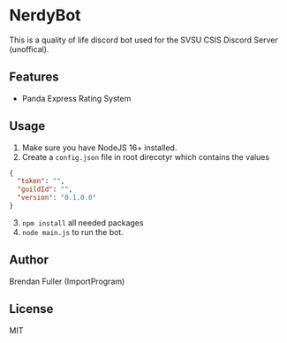 # NerdyBot
This is a quality of life discord bot used for the SVSU CSIS Discord Server (unoffical).

## Features
- Panda Express Rating System

## Usage
1. Make sure you have NodeJS 16+ installed.
2. Create a `config.json` file in root direcotyr which contains the values
```json
{
  "token": "",
  "guildId": "",
  "version": "0.1.0.0"
}
```
3. `npm install` all needed packages
4. `node main.js` to run the bot.


## Author
Brendan Fuller (ImportProgram)

## License
MIT